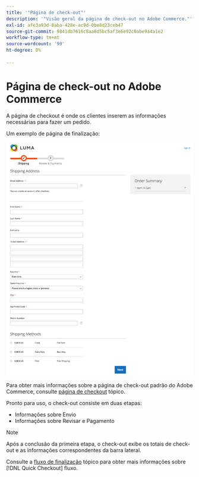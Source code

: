 ```yaml
---
title: '"Página de check-out"'
description: '"Visão geral da página de check-out no Adobe Commerce."'
exl-id: afe3a93d-8aba-428e-ac9d-0be8d23ceb47
source-git-commit: 9841db7616c8aa6d5bc5af3e6e92c0abe9a4a1e2
workflow-type: tm+mt
source-wordcount: '99'
ht-degree: 0%

---
```


# Página de check-out no Adobe Commerce

A página de checkout é onde os clientes inserem as informações necessárias para fazer um pedido.

Um exemplo de página de finalização:

![Página de checkout](assets/checkout-page.png)

Para obter mais informações sobre a página de check-out padrão do Adobe Commerce, consulte [página de checkout](https://docs.magento.com/user-guide/quick-tour/checkout-page.html) tópico.

Pronto para uso, o check-out consiste em duas etapas:

- Informações sobre Envio
- Informações sobre Revisar e Pagamento

>[!NOTE]
>
> Após a conclusão da primeira etapa, o check-out exibe os totais de check-out e as informações correspondentes da barra lateral.

Consulte a [fluxo de finalização](../quick-checkout/onboarding.md) tópico para obter mais informações sobre [!DNL Quick Checkout] fluxo.
